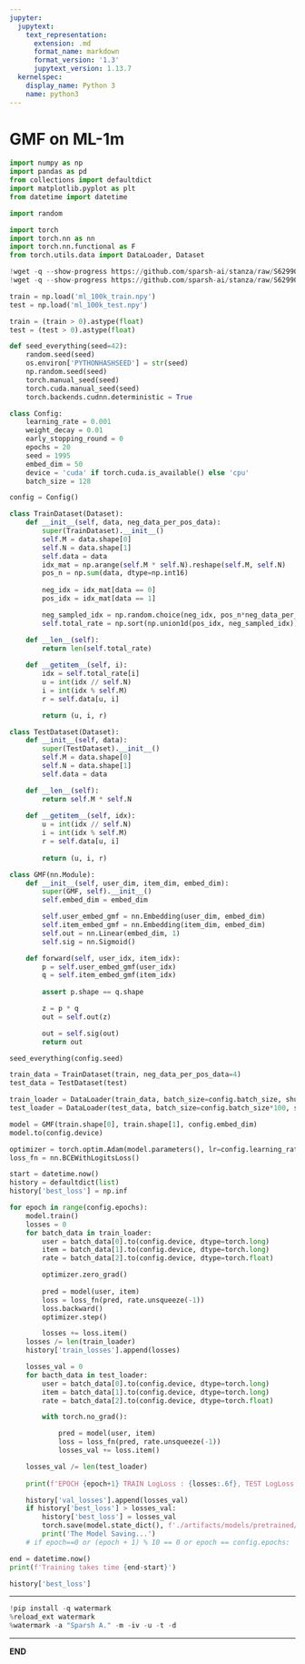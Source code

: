 ```yaml
---
jupyter:
  jupytext:
    text_representation:
      extension: .md
      format_name: markdown
      format_version: '1.3'
      jupytext_version: 1.13.7
  kernelspec:
    display_name: Python 3
    name: python3
---
```


<!-- #region id="0uo2NZO_oJ1H" -->
# GMF on ML-1m
<!-- #endregion -->

```python id="RuiURj-F17mq"
import numpy as np
import pandas as pd
from collections import defaultdict
import matplotlib.pyplot as plt
from datetime import datetime

import random

import torch
import torch.nn as nn
import torch.nn.functional as F
from torch.utils.data import DataLoader, Dataset
```

```python id="aB3rWtCGOm0U"
!wget -q --show-progress https://github.com/sparsh-ai/stanza/raw/S629908/rec/CDL/data/ml_100k_train.npy
!wget -q --show-progress https://github.com/sparsh-ai/stanza/raw/S629908/rec/CDL/data/ml_100k_test.npy
```

```python id="oGgWfwh7T8oe"
train = np.load('ml_100k_train.npy')
test = np.load('ml_100k_test.npy')

train = (train > 0).astype(float)
test = (test > 0).astype(float)
```

```python id="HqrcOpgbAnW7"
def seed_everything(seed=42):
    random.seed(seed)
    os.environ['PYTHONHASHSEED'] = str(seed)
    np.random.seed(seed)
    torch.manual_seed(seed)
    torch.cuda.manual_seed(seed)
    torch.backends.cudnn.deterministic = True
```

```python id="FoiQ6Fl8AnTo"
class Config:
    learning_rate = 0.001
    weight_decay = 0.01
    early_stopping_round = 0
    epochs = 20
    seed = 1995
    embed_dim = 50
    device = 'cuda' if torch.cuda.is_available() else 'cpu'
    batch_size = 128

config = Config()
```

```python id="yv1o-_q5AnPv"
class TrainDataset(Dataset):
    def __init__(self, data, neg_data_per_pos_data):
        super(TrainDataset).__init__()
        self.M = data.shape[0]
        self.N = data.shape[1]
        self.data = data
        idx_mat = np.arange(self.M * self.N).reshape(self.M, self.N)
        pos_n = np.sum(data, dtype=np.int16)
        
        neg_idx = idx_mat[data == 0]
        pos_idx = idx_mat[data == 1]

        neg_sampled_idx = np.random.choice(neg_idx, pos_n*neg_data_per_pos_data, replace=False)
        self.total_rate = np.sort(np.union1d(pos_idx, neg_sampled_idx))

    def __len__(self):
        return len(self.total_rate)
        
    def __getitem__(self, i):
        idx = self.total_rate[i]
        u = int(idx // self.N)
        i = int(idx % self.M)
        r = self.data[u, i]

        return (u, i, r)

class TestDataset(Dataset):
    def __init__(self, data):
        super(TestDataset).__init__()
        self.M = data.shape[0]
        self.N = data.shape[1]
        self.data = data

    def __len__(self):
        return self.M * self.N
        
    def __getitem__(self, idx):
        u = int(idx // self.N)
        i = int(idx % self.M)
        r = self.data[u, i]
        
        return (u, i, r)
```

```python id="OkbfKutoAnM0"
class GMF(nn.Module):
    def __init__(self, user_dim, item_dim, embed_dim):
        super(GMF, self).__init__()
        self.embed_dim = embed_dim

        self.user_embed_gmf = nn.Embedding(user_dim, embed_dim)
        self.item_embed_gmf = nn.Embedding(item_dim, embed_dim)
        self.out = nn.Linear(embed_dim, 1)
        self.sig = nn.Sigmoid()

    def forward(self, user_idx, item_idx):
        p = self.user_embed_gmf(user_idx)
        q = self.item_embed_gmf(item_idx)
        
        assert p.shape == q.shape

        z = p * q
        out = self.out(z)

        out = self.sig(out)
        return out
```

```python colab={"base_uri": "https://localhost:8080/"} id="ff_amqHzAnJy" executionInfo={"status": "ok", "timestamp": 1630645280343, "user_tz": -330, "elapsed": 184847, "user": {"displayName": "Sparsh Agarwal", "photoUrl": "", "userId": "13037694610922482904"}} outputId="6b500b30-4a0a-40ea-f172-774772b52546"
seed_everything(config.seed)

train_data = TrainDataset(train, neg_data_per_pos_data=4)
test_data = TestDataset(test)

train_loader = DataLoader(train_data, batch_size=config.batch_size, shuffle=True)
test_loader = DataLoader(test_data, batch_size=config.batch_size*100, shuffle=False)

model = GMF(train.shape[0], train.shape[1], config.embed_dim)
model.to(config.device)

optimizer = torch.optim.Adam(model.parameters(), lr=config.learning_rate, weight_decay=config.weight_decay)
loss_fn = nn.BCEWithLogitsLoss()

start = datetime.now()
history = defaultdict(list)
history['best_loss'] = np.inf

for epoch in range(config.epochs):
    model.train()
    losses = 0
    for batch_data in train_loader:
        user = batch_data[0].to(config.device, dtype=torch.long)
        item = batch_data[1].to(config.device, dtype=torch.long)
        rate = batch_data[2].to(config.device, dtype=torch.float)

        optimizer.zero_grad()
        
        pred = model(user, item)
        loss = loss_fn(pred, rate.unsqueeze(-1))
        loss.backward()
        optimizer.step()

        losses += loss.item()
    losses /= len(train_loader) 
    history['train_losses'].append(losses)

    losses_val = 0
    for bacth_data in test_loader:
        user = batch_data[0].to(config.device, dtype=torch.long)
        item = batch_data[1].to(config.device, dtype=torch.long)
        rate = batch_data[2].to(config.device, dtype=torch.float)

        with torch.no_grad():

            pred = model(user, item)
            loss = loss_fn(pred, rate.unsqueeze(-1))
            losses_val += loss.item()

    losses_val /= len(test_loader)
    
    print(f'EPOCH {epoch+1} TRAIN LogLoss : {losses:.6f}, TEST LogLoss : {losses_val:.6f}')

    history['val_losses'].append(losses_val)
    if history['best_loss'] > losses_val:
        history['best_loss'] = losses_val
        torch.save(model.state_dict(), f'./artifacts/models/pretrained/pytorch/GMF.pth')
        print('The Model Saving...')
    # if epoch==0 or (epoch + 1) % 10 == 0 or epoch == config.epochs:

end = datetime.now()
print(f'Training takes time {end-start}')
```

```python colab={"base_uri": "https://localhost:8080/"} id="Ru4mQkFIBp9g" executionInfo={"status": "ok", "timestamp": 1630645304758, "user_tz": -330, "elapsed": 681, "user": {"displayName": "Sparsh Agarwal", "photoUrl": "", "userId": "13037694610922482904"}} outputId="06bc9815-5cb8-4880-b3d1-09527fe5a653"
history['best_loss']
```

<!-- #region id="vhB5APuTQNQI" -->
---
<!-- #endregion -->

```python colab={"base_uri": "https://localhost:8080/"} id="jpKEP2FGQSKE" executionInfo={"status": "ok", "timestamp": 1638116033956, "user_tz": -330, "elapsed": 3644, "user": {"displayName": "Sparsh Agarwal", "photoUrl": "https://lh3.googleusercontent.com/a/default-user=s64", "userId": "13037694610922482904"}} outputId="901783a7-623e-49c7-e7d8-6569c7c567a1"
!pip install -q watermark
%reload_ext watermark
%watermark -a "Sparsh A." -m -iv -u -t -d
```

<!-- #region id="-k-HLCIjQNQR" -->
---
<!-- #endregion -->

<!-- #region id="Mxkw17lSQNQS" -->
**END**
<!-- #endregion -->
